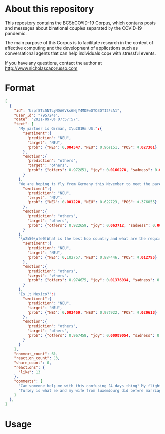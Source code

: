 # About this repository
This repository contains the BCSbCOVID-19 Corpus, which contains posts and messages about binational couples separated by the COVID-19 pandemic.

The main purpose of this Corpus is to facilitate research in the context of affective computing and the development of applications such as conversational agents that can help individuals cope with stressful events.

If you have any questions, contact the author at http://www.nicholascaporusso.com


# Format
```json
[
  {
    "id": "UzpfSTc5NTcyNDA6Vks6NjY4MDEwOTQ3OTI2NzA1",
    "user_id": "7957240",
    "date": "2021-09-06 07:57:57",
    "text": [
      "My partner is German, I\u2019m US.":{
	    "sentiment":{
	      "prediction": "NEU", 
		  "target": "NEU",
	      "prob": {"NEG": 0.004547, "NEU": 0.968151, "POS": 0.027301}
	    },
	    "emotion":{
	      "prediction": "others", 
		  "target": "others",
	      "prob": {"others": 0.972851, "joy": 0.0160278, "sadness": 0.001974380, "anger": 0.001345984, "surprise": 0.001627016, "disgust": 0.00309058, "fear": 0.00308228}
	    }
	  },
      "We are hoping to fly from Germany this November to meet the parents in the USA.":{
	    "sentiment":{
	      "prediction": "NEU", 
		  "target": "NEU",
	      "prob": {"NEG": 0.001220, "NEU": 0.622723, "POS": 0.376055}
	    },
	    "emotion":{
	      "prediction": "others", 
		  "target": "others",
	      "prob": {"others": 0.922659, "joy": 0.063712, "sadness": 0.003664336, "anger": 0.001580029, "surprise": 0.00394278, "disgust": 0.001638588, "fear": 0.00280278}
	    }
	  },
      "\u2b50\ufe0fWhat is the best hop country and what are the requirements to get around this EU ban and into USA?":{
	    "sentiment":{
	      "prediction": "NEU", 
		  "target": "NEU",
	      "prob": {"NEG": 0.102757, "NEU": 0.884446, "POS": 0.012795}
	    },
	    "emotion":{
	      "prediction": "others", 
		  "target": "others",
	      "prob": {"others": 0.974675, "joy": 0.01376934, "sadness": 0.001002697, "anger": 0.00136905, "surprise": 0.00469264, "disgust": 0.00208744, "fear": 0.002402791}
	    }
	  },
      "Is it Mexico?":{
	    "sentiment":{
	      "prediction": "NEU", 
		  "target": "NEU",
	      "prob": {"NEG": 0.003459, "NEU": 0.975922, "POS": 0.020618}
	    },
	    "emotion":{
	      "prediction": "others", 
		  "target": "others",
	      "prob": {"others": 0.967458, "joy": 0.00989054, "sadness": 0.002096524, "anger": 0.003377248, "surprise": 0.00715754, "disgust": 0.00538475, "fear": 0.00463525}
	    }
	  }
    ],
    "comment_count": 60,
    "reaction_count": 13,
    "share_count": 0,
    "reactions": {
      "like": 13
    },
    "comments": [
      "Can someone help me with this confusing 14 days thing? My flight from canada to us got changed and now leaves one day earlier... I wanted to stay 16 days with arrival and departure day. Now my flight would leave on the 15th day. Would that be enough or does it have to be 16 days like 14 FULL days in Canada\/Mexico etc. Thank you!",
      "Turkey is what me and my wife from luxembourg did before marriage, also if your married you are exempted from ban"
    ]
  },
]
```

# Usage